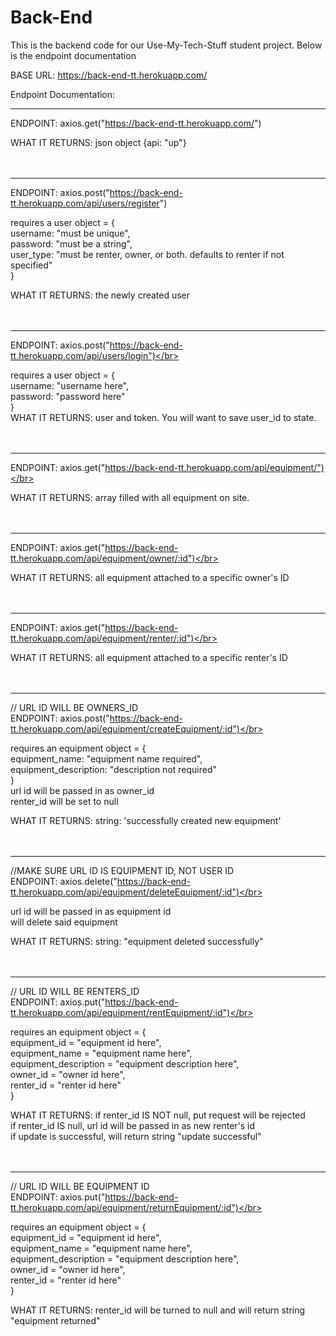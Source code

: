 # Back-End

This is the backend code for our Use-My-Tech-Stuff student project.  Below is the endpoint documentation


BASE URL: https://back-end-tt.herokuapp.com/

Endpoint Documentation:
____________________________________________________________________

ENDPOINT: axios.get("https://back-end-tt.herokuapp.com/") </br>

WHAT IT RETURNS:  json object {api: "up"}</br>
</br>
</br>

____________________________________________________________________

ENDPOINT: axios.post("https://back-end-tt.herokuapp.com/api/users/register") </br>

requires a user object = { </br>
    username: "must be unique", </br>
    password: "must be a string", </br>
    user_type: "must be renter, owner, or both. defaults to renter if not specified" </br>
}</br>

WHAT IT RETURNS: the newly created user</br>
</br>
</br>

____________________________________________________________________

ENDPOINT: axios.post("https://back-end-tt.herokuapp.com/api/users/login")</br>

requires a user object = {</br>
    username: "username here",</br>
    password: "password here"</br>
}</br>
WHAT IT RETURNS: user and token.  You will want to save user_id to state.</br>
</br>
</br>

____________________________________________________________________

ENDPOINT: axios.get("https://back-end-tt.herokuapp.com/api/equipment/")</br>

WHAT IT RETURNS: array filled with all equipment on site.</br>
</br>
</br>

____________________________________________________________________

ENDPOINT: axios.get("https://back-end-tt.herokuapp.com/api/equipment/owner/:id")</br>

WHAT IT RETURNS: all equipment attached to a specific owner's ID</br>
</br>
</br>

____________________________________________________________________

ENDPOINT: axios.get("https://back-end-tt.herokuapp.com/api/equipment/renter/:id")</br>

WHAT IT RETURNS: all equipment attached to a specific renter's ID</br>
</br>
</br>

____________________________________________________________________

// URL ID WILL BE OWNERS_ID</br>
ENDPOINT: axios.post("https://back-end-tt.herokuapp.com/api/equipment/createEquipment/:id")</br>

requires an equipment object = {</br>
    equipment_name: "equipment name required",</br>
    equipment_description: "description not required"</br>
}</br>
url id will be passed in as owner_id</br>
renter_id will be set to null</br>

WHAT IT RETURNS: string: 'successfully created new equipment'</br>
</br>
</br>

____________________________________________________________________

//MAKE SURE URL ID IS EQUIPMENT ID, NOT USER ID</br>
ENDPOINT: axios.delete("https://back-end-tt.herokuapp.com/api/equipment/deleteEquipment/:id")</br>

url id will be passed in as equipment id</br>
will delete said equipment</br>

WHAT IT RETURNS: string: "equipment deleted successfully"</br>
</br>
</br>

____________________________________________________________________

// URL ID WILL BE RENTERS_ID</br>
ENDPOINT: axios.put("https://back-end-tt.herokuapp.com/api/equipment/rentEquipment/:id")</br>

requires an equipment object = {</br>
    equipment_id = "equipment id here",</br>
    equipment_name = "equipment name here",</br>
    equipment_description = "equipment description here",</br>
    owner_id = "owner id here",</br>
    renter_id = "renter id here"</br>
}</br>

WHAT IT RETURNS:
if renter_id IS NOT null, put request will be rejected</br>
if renter_id IS null,  url id will be passed in as new renter's id</br>
if update is successful, will return string "update successful"</br>
</br>
</br>

____________________________________________________________________

// URL ID WILL BE EQUIPMENT ID</br>
ENDPOINT: axios.put("https://back-end-tt.herokuapp.com/api/equipment/returnEquipment/:id")</br>

requires an equipment object = {</br>
    equipment_id = "equipment id here",</br>
    equipment_name = "equipment name here",</br>
    equipment_description = "equipment description here",</br>
    owner_id = "owner id here",</br>
    renter_id = "renter id here"</br>
}

WHAT IT RETURNS: renter_id will be turned to null and will return string "equipment returned"</br>
